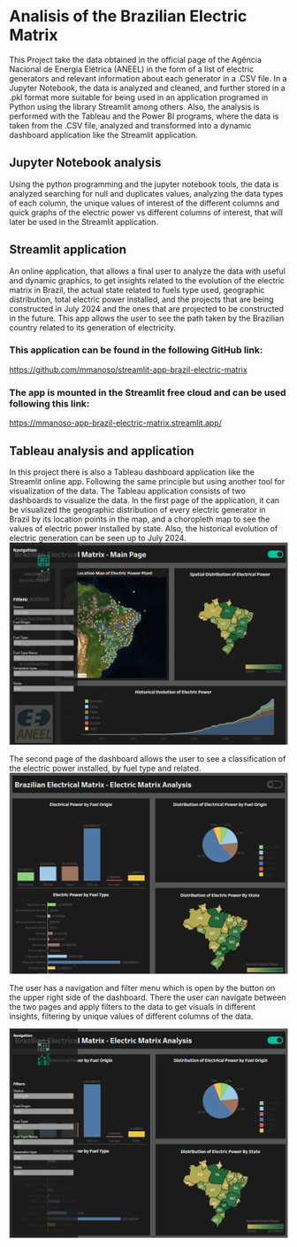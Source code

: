 # Analisis of the Brazilian Electric Matrix

This Project take the data obtained in the official page of the Agência Nacional de Energia Elétrica (ANEEL) in the form of a list of electric generators and relevant information about each generator in a .CSV file. In a Jupyter Notebook, the data is analyzed and cleaned, and further stored in a .pkl format more suitable for being used in an application programed in Python using the library Streamlit among others.
Also, the analysis is performed with the Tableau and the Power BI programs, where the data is taken from the .CSV file, analyzed and transformed into a dynamic dashboard application like the Streamlit application.

## Jupyter Notebook analysis

Using the python programming and the jupyter notebook tools, the data is analyzed searching for null and duplicates values, analyzing the data types of each column, the unique values of interest of the different columns and quick graphs of the electric power vs different columns of interest, that will later be used in the Streamlit application.

## Streamlit application

An online application, that allows a final user to analyze the data with useful and dynamic graphics, to get insights related to the evolution of the electric matrix in Brazil, the actual state related to fuels type used, geographic distribution, total electric power installed, and the projects that are being constructed in July 2024 and the ones that are projected to be constructed in the future. This app allows the user to see the path taken by the Brazilian country related to its generation of electricity.

### This application can be found in the following GitHub link:

https://github.com/mmanoso/streamlit-app-brazil-electric-matrix

### The app is mounted in the Streamlit free cloud and can be used following this link:

https://mmanoso-app-brazil-electric-matrix.streamlit.app/

## Tableau analysis and application

In this project there is also a Tableau dashboard application like the Streamlit online app. Following the same principle but using another tool for visualization of the data.
The Tableau application consists of two dashboards to visualize the data. In the first page of the application, it can be visualized the geographic distribution of every electric generator in Brazil by its location points in the map, and a choropleth map to see the values of electric power installed by state. Also, the historical evolution of electric generation can be seen up to July 2024.
![alt text](<reports/figures/Tableau dashboard page 1 menu open.png>)

The second page of the dashboard allows the user to see a classification of the electric power installed, by fuel type and related.
![alt text](<reports/figures/Tableau dashboard page 2.png>)

The user has a navigation and filter menu which is open by the button on the upper right side of the dashboard. There the user can navigate between the two pages and apply filters to the data to get visuals in different insights, filtering by unique values of different columns of the data.

![alt text](<reports/figures/Tableau dashboard page 2 menu open.png>)
